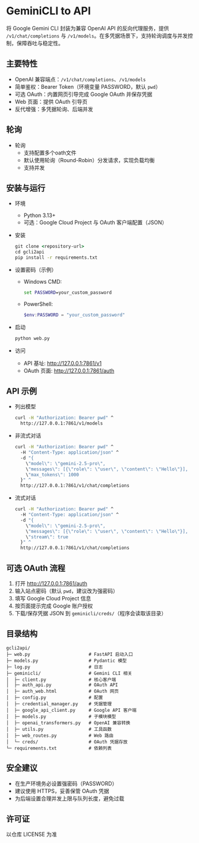 # GeminiCLI to API

将 Google Gemini CLI 封装为兼容 OpenAI API 的反向代理服务，提供 `/v1/chat/completions` 与 `/v1/models`。在多凭据场景下，支持轮询调度与并发控制，保障吞吐与稳定性。

## 主要特性

- OpenAI 兼容端点：`/v1/chat/completions`、`/v1/models`
- 简单鉴权：Bearer Token（环境变量 PASSWORD，默认 `pwd`）
- 可选 OAuth：内置网页引导完成 Google OAuth 并保存凭据
- Web 页面：提供 OAuth 引导页
- 反代增强：多凭据轮询、后端并发

## 轮询

- 轮询
  - 支持配置多个oath文件
  - 默认使用轮询（Round-Robin）分发请求，实现负载均衡
  - 支持并发

## 安装与运行

- 环境
  - Python 3.13+
  - 可选：Google Cloud Project 与 OAuth 客户端配置（JSON）

- 安装
  ```bat
  git clone <repository-url>
  cd gcli2api
  pip install -r requirements.txt
  ```

- 设置密码（示例）
  - Windows CMD:
    ```bat
    set PASSWORD=your_custom_password
    ```
  - PowerShell:
    ```powershell
    $env:PASSWORD = "your_custom_password"
    ```

- 启动
  ```bat
  python web.py
  ```

- 访问
  - API 基址: http://127.0.0.1:7861/v1
  - OAuth 页面: http://127.0.0.1:7861/auth

## API 示例

- 列出模型
  ```bat
  curl -H "Authorization: Bearer pwd" ^
    http://127.0.0.1:7861/v1/models
  ```

- 非流式对话
  ```bat
  curl -H "Authorization: Bearer pwd" ^
    -H "Content-Type: application/json" ^
    -d "{
      \"model\": \"gemini-2.5-pro\",
      \"messages\": [{\"role\": \"user\", \"content\": \"Hello\"}],
      \"max_tokens\": 1000
    }" ^
    http://127.0.0.1:7861/v1/chat/completions
  ```

- 流式对话
  ```bat
  curl -H "Authorization: Bearer pwd" ^
    -H "Content-Type: application/json" ^
    -d "{
      \"model\": \"gemini-2.5-pro\",
      \"messages\": [{\"role\": \"user\", \"content\": \"Hello\"}],
      \"stream\": true
    }" ^
    http://127.0.0.1:7861/v1/chat/completions
  ```

## 可选 OAuth 流程

1. 打开 http://127.0.0.1:7861/auth
2. 输入站点密码（默认 `pwd`，建议改为强密码）
3. 填写 Google Cloud Project 信息
4. 按页面提示完成 Google 账户授权
5. 下载/保存凭据 JSON 到 `geminicli/creds/`（程序会读取该目录）

## 目录结构

```
gcli2api/
├─ web.py                      # FastAPI 启动入口
├─ models.py                   # Pydantic 模型
├─ log.py                      # 日志
├─ geminicli/                  # Gemini CLI 相关
│  ├─ client.py                # 核心客户端
│  ├─ auth_api.py              # OAuth API
│  ├─ auth_web.html            # OAuth 网页
│  ├─ config.py                # 配置
│  ├─ credential_manager.py    # 凭据管理
│  ├─ google_api_client.py     # Google API 客户端
│  ├─ models.py                # 子模块模型
│  ├─ openai_transformers.py   # OpenAI 兼容转换
│  ├─ utils.py                 # 工具函数
│  ├─ web_routes.py            # Web 路由
│  └─ creds/                   # OAuth 凭据存放
└─ requirements.txt            # 依赖列表
```

## 安全建议

- 在生产环境务必设置强密码（PASSWORD）
- 建议使用 HTTPS，妥善保管 OAuth 凭据
- 为后端设置合理并发上限与队列长度，避免过载

## 许可证

以仓库 LICENSE 为准